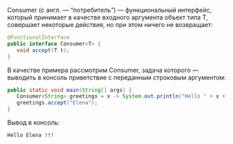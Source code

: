 Consumer (с англ. — “потребитель”) — функциональный интерфейс, который принимает в качестве входного аргумента объект типа T, совершает некоторые действия, но при этом ничего не возвращает:

```java
@FunctionalInterface
public interface Consumer<T> {
   void accept(T t);
}
```

В качестве примера рассмотрим Consumer, задача которого — выводить в консоль приветствие с переданным строковым аргументом: 

```java
public static void main(String[] args) {
   Consumer<String> greetings = x -> System.out.println("Hello " + x + " !!!");
   greetings.accept("Elena");
}
```

Вывод в консоль:

```
Hello Elena !!!
```